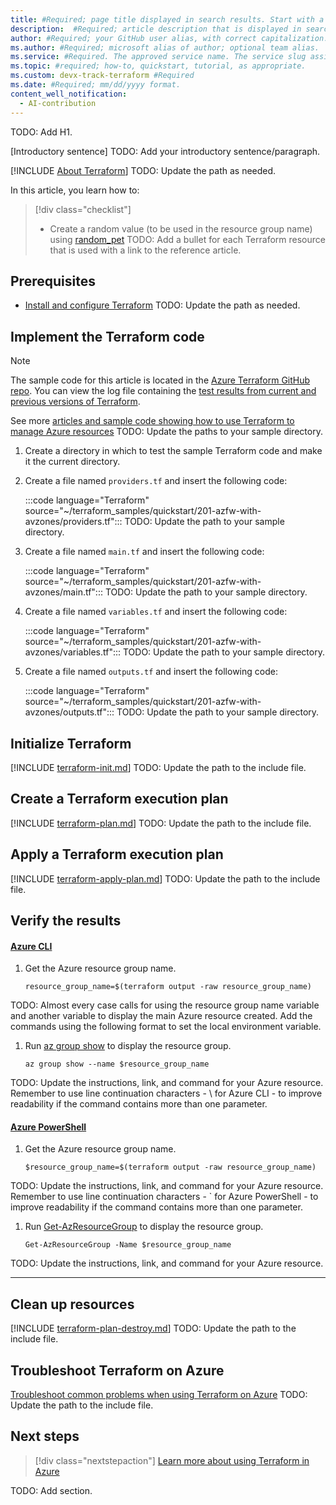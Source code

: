 ```yaml
---
title: #Required; page title displayed in search results. Start with a verb and include the terms "Azure" and "Terraform". Keep in mind the 65 char or less length suggestion.
description:  #Required; article description that is displayed in search results.
author: #Required; your GitHub user alias, with correct capitalization.
ms.author: #Required; microsoft alias of author; optional team alias.
ms.service: #Required. The approved service name. The service slug assigned by ACOM.
ms.topic: #required; how-to, quickstart, tutorial, as appropriate.
ms.custom: devx-track-terraform #Required
ms.date: #Required; mm/dd/yyyy format.
content_well_notification: 
  - AI-contribution
---
```


<!--
Remove all the comments in this template before you sign off or merge to the 
main branch.

This template provides the basic structure of a general troubleshooting article pattern. See the
[instructions - Quickstart - Bicep](../level4/article-bicep-quickstart.md) in the pattern library.

You can provide feedback about this template at: https://aka.ms/patterns-feedback

-->

<!-- 1. H1 -----------------------------------------------------------------------------

Required: Briefly describe what the reader uses Terraform to do in the quickstart:

- Start with "Quickstart:."
- Use a verb like "Create" or "Deploy" immediately after "Quickstart:" that conveys what
the reader does with Bicep in the quickstart.
- Include "Terraform" in the H1.
- Include the product or service that the reader uses Terraform to deploy.

-->
TODO: Add H1.

<!-- 2. Introduction -------------------------------------------------------------------
-->

[Introductory sentence]
TODO: Add your introductory sentence/paragraph.

[!INCLUDE [About Terraform](~/azure-dev-docs-pr/articles/terraform/includes/abstract.md)]
TODO: Update the path as needed.

In this article, you learn how to:

<!-- 3. Terraform resource creation list ------------------------------------------------------------------
Required: Add a bullet for each Terraform resource that is used with a link to the reference article. The following is an example format and should be the first bullet:
-->

> [!div class="checklist"]
> * Create a random value (to be used in the resource group name) using [random_pet](https://registry.terraform.io/providers/hashicorp/random/latest/docs/resources/pet)
TODO: Add a bullet for each Terraform resource that is used with a link to the reference article.

<!-- 4. Prerequisites ------------------------------------------------------------------

Required: List items that are required for the quickstart in this section.
Note: The "quickstart-configure" includes the Azure subscription prerequisite. 
You need add only the prerequisites that are specific to your article.
-->

## Prerequisites

- [Install and configure Terraform](/azure/developer/terraform/quickstart-configure)
TODO: Update the path as needed.

<!-- 5. Implement the Terraform code ------------------------------------------------------------------

Required: Include the code sample from the Terraform sample GitHub repo.

All Terraform quickstarts have the following files at a minimum:
- providers.tf
- main.tf
- variables.tf
- outputs.tf

Optionally, there are two other files:
- ssh.tf
- sp.tf
-->

## Implement the Terraform code

> [!NOTE]
> The sample code for this article is located in the [Azure Terraform GitHub repo](https://github.com/Azure/terraform/tree/master/quickstart/201-azfw-with-avzones). You can view the log file containing the [test results from current and previous versions of Terraform](https://github.com/Azure/terraform/tree/master/quickstart/201-azfw-with-avzones/TestRecord.md).
>
> See more [articles and sample code showing how to use Terraform to manage Azure resources](/azure/terraform)
TODO: Update the paths to your sample directory.

1. Create a directory in which to test the sample Terraform code and make it the current directory.

1. Create a file named `providers.tf` and insert the following code:

    :::code language="Terraform" source="~/terraform_samples/quickstart/201-azfw-with-avzones/providers.tf":::
    TODO: Update the path to your sample directory.

1. Create a file named `main.tf` and insert the following code:

    :::code language="Terraform" source="~/terraform_samples/quickstart/201-azfw-with-avzones/main.tf":::
    TODO: Update the path to your sample directory.

1. Create a file named `variables.tf` and insert the following code:

    :::code language="Terraform" source="~/terraform_samples/quickstart/201-azfw-with-avzones/variables.tf":::
    TODO: Update the path to your sample directory.

1. Create a file named `outputs.tf` and insert the following code:

    :::code language="Terraform" source="~/terraform_samples/quickstart/201-azfw-with-avzones/outputs.tf":::
    TODO: Update the path to your sample directory.

<!-- 6. Initialize Terraform ------------------------------------------------------------------
Required. A global file is included to tell the reader how to initialize Terraform.
-->

## Initialize Terraform

[!INCLUDE [terraform-init.md](~/azure-dev-docs-pr/articles/terraform/includes/terraform-init.md)]
TODO: Update the path to the include file.

<!-- 7. Create a Terraform execution plan ------------------------------------------------------------------
Required. A global file is included to tell the reader how to create a Terraform execution plan.
-->

## Create a Terraform execution plan

[!INCLUDE [terraform-plan.md](~/azure-dev-docs-pr/articles/terraform/includes/terraform-plan.md)]
TODO: Update the path to the include file.

<!-- 8. Apply a Terraform execution plan ------------------------------------------------------------------
Required. A global file is included to tell the reader how to create a Terraform execution plan.
-->

## Apply a Terraform execution plan

[!INCLUDE [terraform-apply-plan.md](~/azure-dev-docs-pr/articles/terraform/includes/terraform-apply-plan.md)]
TODO: Update the path to the include file.

<!-- 9. Verify the results ------------------------------------------------------------------
Required. Tell the reader how to use Azure CLI and/or Azure PowerShell to display the main
Azure resource that was created/deployed. 

- Not every Azure service has both a Azure CLI and Azure PowerShell command to display the
main resource. In those cases, use what's available. 
- If you have both commands, use tabs. 
- Use variables obtained from the 'terraform output' call.
- If possible, do not require the reader to copy/paste or manually enter information.
-->

## Verify the results

#### [Azure CLI](#tab/azure-cli)

1. Get the Azure resource group name.

    ```console
    resource_group_name=$(terraform output -raw resource_group_name)
    ```

TODO: Almost every case calls for using the resource group name variable and another 
variable to display the main Azure resource created. Add the commands using the 
following format to set the local environment variable.

1. Run [az group show](/cli/azure/group#az-group-show) to display the resource group.

    ```azurecli
    az group show --name $resource_group_name
    ```

TODO: Update the instructions, link, and command for your Azure resource.
Remember to use line continuation characters - \ for Azure CLI - to
improve readability if the command contains more than one parameter.

#### [Azure PowerShell](#tab/azure-powershell)

1. Get the Azure resource group name.

    ```console
    $resource_group_name=$(terraform output -raw resource_group_name)
    ```

TODO: Update the instructions, link, and command for your Azure resource.
Remember to use line continuation characters - ` for Azure PowerShell - to
improve readability if the command contains more than one parameter.

1. Run [Get-AzResourceGroup](/powershell/module/az.resources/Get-AzResourceGroup) to display the resource group.

    ```azurepowershell
    Get-AzResourceGroup -Name $resource_group_name
    ```

TODO: Update the instructions, link, and command for your Azure resource.

---


<!-- 10. Clean up resources section -----------------------------------------------------
Required. Describe how to reverse what the customer did in the article. 

In most cases, you need only include the file that shows the customer how to 
destroy the resources created previously.

However, in some more advanced cases, you might have the customer do more steps prior 
to implementing the code.

An example is the article to create a VMSS from a Packer image.

In that example, the customer creates the image, then implements and runs the code.

In situations like that, you include the same file as shown below and add the extra 
steps required to reverse any actions the customer did in creating Azure resources.

See the following example where H3 sections are used to separate each cleanup step:

https://docs.microsoft.com/azure/developer/terraform/create-vm-scaleset-network-disks-using-packer-hcl#8-clean-up-resources

-->

## Clean up resources
[!INCLUDE [terraform-plan-destroy.md](includes/terraform-plan-destroy.md)]
TODO: Update the path to the include file.

<!-- 11. Troubleshoot Terraform on Azure section ----------------------------------------
Required. This step should NOT be numbered.
-->

## Troubleshoot Terraform on Azure
[Troubleshoot common problems when using Terraform on Azure](troubleshoot.md)
TODO: Update the path to the include file.

<!-- 12. Next steps section -------------------------------------------------------------
Required. Add only one URL.

If there is no logical next article, link to the Terraform home page, as shown here, or 
you can link to the home page for the Azure service being documented in your article.

-->

## Next steps

> [!div class="nextstepaction"] 
> [Learn more about using Terraform in Azure](/azure/terraform)

TODO: Add section.

<!-- Remove all HTML comments when you're done. -->